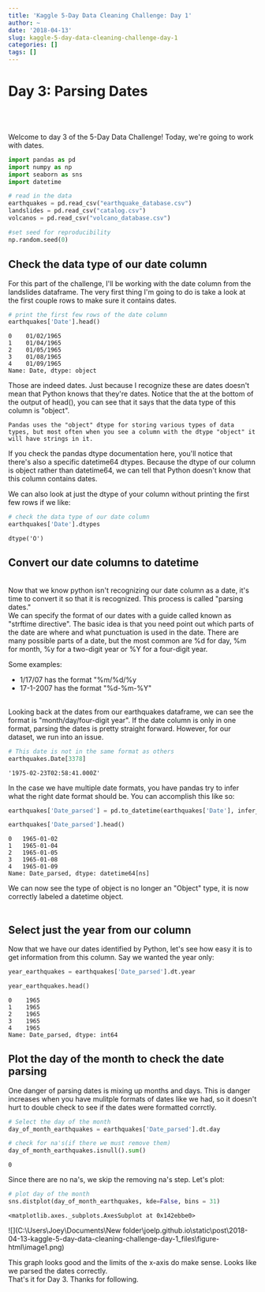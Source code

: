 ```yaml
---
title: 'Kaggle 5-Day Data Cleaning Challenge: Day 1'
author: ~
date: '2018-04-13'
slug: kaggle-5-day-data-cleaning-challenge-day-1
categories: []
tags: []
---
```


# Day 3: Parsing Dates
<br>
<br>

Welcome to day 3 of the 5-Day Data Challenge! Today, we're going to work with dates.
<br>


```python
import pandas as pd
import numpy as np
import seaborn as sns
import datetime

# read in the data
earthquakes = pd.read_csv("earthquake_database.csv")
landslides = pd.read_csv("catalog.csv")
volcanos = pd.read_csv("volcano_database.csv")

#set seed for reproducibility
np.random.seed(0)
```


## Check the data type of our date column

For this part of the challenge, I'll be working with the date column from the landslides dataframe. The very first thing I'm going to do is take a look at the first couple rows to make sure it contains dates.



```python
# print the first few rows of the date column
earthquakes['Date'].head()
```




    0    01/02/1965
    1    01/04/1965
    2    01/05/1965
    3    01/08/1965
    4    01/09/1965
    Name: Date, dtype: object





Those are indeed dates. Just because I recognize these are dates doesn't mean that Python knows that they're dates. Notice that the at the bottom of the output of head(), you can see that it says that the data type of this column is "object".

    Pandas uses the "object" dtype for storing various types of data types, but most often when you see a column with the dtype "object" it will have strings in it.

If you check the pandas dtype documentation here, you'll notice that there's also a specific datetime64 dtypes. Because the dtype of our column is object rather than datetime64, we can tell that Python doesn't know that this column contains dates.

We can also look at just the dtype of your column without printing the first few rows if we like:



```python
# check the data type of our date column
earthquakes['Date'].dtypes
```




    dtype('O')



## Convert our date columns to datetime
<br>
Now that we know python isn't recognizing our date column as a date, it's time to convert it so that it is recognized. This process is called "parsing dates."
<br>
We can specify the format of our dates with a guide called known as "strftime directive". The basic idea is that you need point out which parts of the date are where and what punctuation is used in the date. There are many possible parts of a date, but the most common are %d for day, %m for month, %y for a two-digit year or %Y for a four-digit year.

Some examples:
- 1/17/07 has the format "%m/%d/%y
- 17-1-2007 has the format "%d-%m-%Y"

<br> 
Looking back at the dates from our earthquakes dataframe, we can see the format is "month/day/four-digit year". If the date column is only in one format, parsing the dates is pretty straight forward. However, for our dataset, we run into an issue.


```python
# This date is not in the same format as others
earthquakes.Date[3378]
```




    '1975-02-23T02:58:41.000Z'



In the case we have multiple date formats, you have pandas try to infer what the right date format should be. You can accomplish this like so:



```python
earthquakes['Date_parsed'] = pd.to_datetime(earthquakes['Date'], infer_datetime_format= True)

```


```python
earthquakes['Date_parsed'].head()
```




    0   1965-01-02
    1   1965-01-04
    2   1965-01-05
    3   1965-01-08
    4   1965-01-09
    Name: Date_parsed, dtype: datetime64[ns]



We can now see the type of object is no longer an "Object" type, it is now correctly labeled a datetime object.
<br>
<br>
## Select just the year from our column
Now that we have our dates identified by Python, let's see how easy it is to get information from this column. Say we wanted the year only:


```python
year_earthquakes = earthquakes['Date_parsed'].dt.year
```


```python
year_earthquakes.head()
```




    0    1965
    1    1965
    2    1965
    3    1965
    4    1965
    Name: Date_parsed, dtype: int64



 ## Plot the day of the month to check the date parsing
 One danger of parsing dates is mixing up months and days. This is danger increases when you have mulitple formats of dates like we had, so it doesn't hurt to double check to see if the dates were formatted corrctly.


```python
# Select the day of the month
day_of_month_earthquakes = earthquakes['Date_parsed'].dt.day

# check for na's(if there we must remove them)
day_of_month_earthquakes.isnull().sum()


```




    0



Since there are no na's, we skip the removing na's step.
Let's plot:


```python
# plot day of the month
sns.distplot(day_of_month_earthquakes, kde=False, bins = 31)
```




    <matplotlib.axes._subplots.AxesSubplot at 0x142ebbe0>

![](C:\\Users\\Joey\\Documents\\New folder\\joelp.github.io\\static\\post\2018-04-13-kaggle-5-day-data-cleaning-challenge-day-1_files\\figure-html\\image1.png)


This graph looks good and the limits of the x-axis do make sense. Looks like we parsed the dates correctly.
<br>
That's it for Day 3. Thanks for following.
